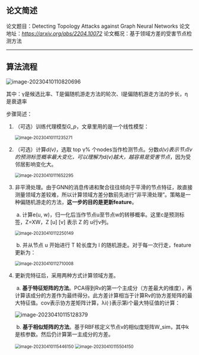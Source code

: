 ## 论文简述

论文题目：Detecting Topology Attacks against Graph Neural Networks
论文地址：*https://arxiv.org/abs/2204.10072*
论文概况：基于领域方差的受害节点检测方法

------

## 算法流程

![image-20230410110820696](F:\Typora\images\image-20230410110820696.png)

其中：γ是候选比率、T是偏随机游走方法的轮次、l是偏随机游走方法的步长，η是衰退率

步骤简述：

1. （可选）训练代理模型*G_p*，文章里用的是一个线性模型：

   <img src="F:\Typora\images\image-20230410111235271.png" alt="image-20230410111235271" style="zoom:80%;" />

2. （可选）计算*d(v)*，选取 top γ% 个nodes当作检测节点。分数*d(v)*表示节点v的预测标签概率最大变化，可以理解为***d(v)*越大，越容易是受害节点**，因为受邻居影响变化大。

   <img src="F:\Typora\images\image-20230410111652295.png" alt="image-20230410111652295" style="zoom:80%;" />

3. 非平滑处理。由于GNN的消息传递和聚合往往倾向于平滑的节点特征，故直接测量领域方差较难，所以计算领域方差分数前先进行“非平滑处理”。策略是一种偏随机游走的方法，**这一步的目的是更新feature**。

   ​	a. 计算e(u, w)，归一化后当作节点u至节点w的转移概率。这里c是预测标签，Z=XW，Z [u] [v] 表示 Z 的 u行v列。

   <img src="F:\Typora\images\image-20230410112250149.png" alt="image-20230410112250149" style="zoom:80%;" />

   ​	b. 并从节点 u 开始进行 T 轮长度为 l 的随机游走。对于每一次行走，feature更新为：

   <img src="F:\Typora\images\image-20230410112710008.png" alt="image-20230410112710008" style="zoom:80%;" />

4. 更新完特征后，采用两种方式计算领域方差。

   ​	a. **基于特征矩阵的方法**。PCA得到Rv的第一个主成分（方差最大的维度），再计算该成分的方差作为最终得分。此方差计算相当于计算Rv的协方差矩阵的最大特征值。cov表示协方差矩阵计算，λi(·)表示第i个最大特征值的计算：

   ![image-20230410115128379](F:\Typora\images\image-20230410115128379.png)

   ​	b. **基于相似矩阵的方法**。基于RBF核定义节点v的相似度矩阵W_sim，其中k是核参数。然后仍计算第一主成分的方差。

   <img src="F:\Typora\images\image-20230410115446150.png" alt="image-20230410115446150" style="zoom:80%;" />

   <img src="F:\Typora\images\image-20230410115504150.png" alt="image-20230410115504150" style="zoom:80%;" />